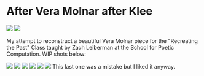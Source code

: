 # After Vera Molnar after Klee
![](Coleman_Molnar_Klee.png)
![](compared.jpg)

My attempt to reconstruct a beautiful Vera Molnar piece for the "Recreating the Past" Class taught by Zach Leiberman at the School for Poetic Computation.
WIP shots below:

![](wip1.png)
![](wip2.png)
![](wip3.png)
![](wip4.png)
![](wip5.png)
![](wip6.png)
This last one was a mistake but I liked it anyway.